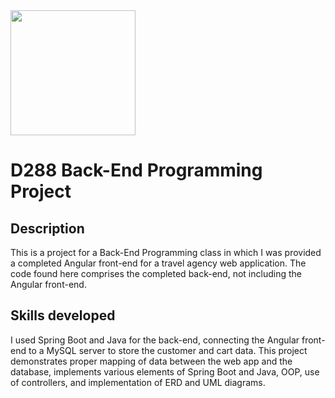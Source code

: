<img src="https://github.com/adam-barta/D288-PA/assets/64394877/d6759abd-9a0c-423b-af64-769ba9dad2ec" width="200" />

# D288 Back-End Programming Project

## Description

This is a project for a Back-End Programming class in which I was provided a completed Angular front-end for a travel agency web application. The code found here comprises the completed back-end, not including the Angular front-end.

## Skills developed

I used Spring Boot and Java for the back-end, connecting the Angular front-end to a MySQL server to store the customer and cart data. This project demonstrates proper mapping of data between the web app and the database, implements various elements of Spring Boot and Java, OOP, use of controllers, and implementation of ERD and UML diagrams.
